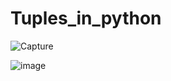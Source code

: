 # Tuples_in_python

![Capture](https://user-images.githubusercontent.com/82764021/118586669-ca402900-b7b8-11eb-9ce6-d9cc4702c0a7.PNG)


![image](https://user-images.githubusercontent.com/82764021/118586852-15f2d280-b7b9-11eb-8ab0-3280cb5557d2.png)

